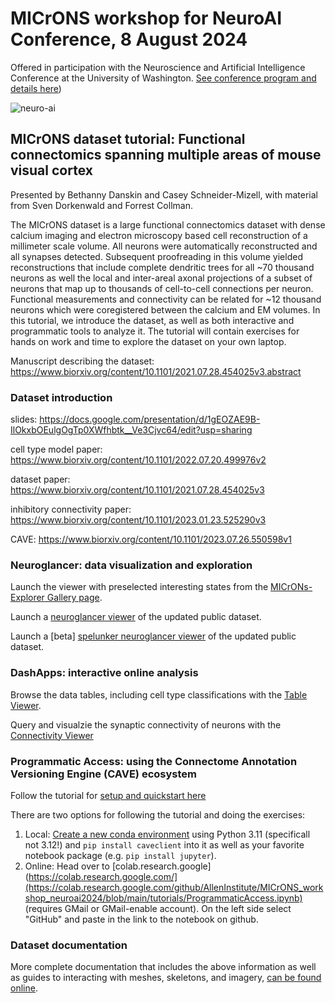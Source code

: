 # MICrONS workshop for NeuroAI Conference, 8 August 2024

Offered in participation with the Neuroscience and Artificial Intelligence Conference at the University of Washington. [See conference program and details here](https://www.neuroaiseattle.com/))

![neuro-ai](https://github.com/user-attachments/assets/2e41f315-9db4-4099-b53d-16c5d2b092be)

## MICrONS dataset tutorial: Functional connectomics spanning multiple areas of mouse visual cortex
Presented by Bethanny Danskin and Casey Schneider-Mizell, with material from Sven Dorkenwald and Forrest Collman.

The MICrONS dataset is a large functional connectomics dataset with dense calcium imaging and electron microscopy based cell reconstruction of a millimeter scale volume. All neurons were automatically reconstructed and all synapses detected. Subsequent proofreading in this volume yielded reconstructions that include complete dendritic trees for all ~70 thousand neurons as well the local and inter-areal axonal projections of a subset of neurons that map up to thousands of cell-to-cell connections per neuron. Functional measurements and connectivity can be related for ~12 thousand neurons which were coregistered between the calcium and EM volumes. In this tutorial, we introduce the dataset, as well as both interactive and programmatic tools to analyze it. The tutorial will contain exercises for hands on work and time to explore the dataset on your own laptop.   

Manuscript describing the dataset: https://www.biorxiv.org/content/10.1101/2021.07.28.454025v3.abstract

### Dataset introduction

slides: https://docs.google.com/presentation/d/1gEOZAE9B-IlOkxbOEulgOgTp0XWfhbtk__Ve3Cjvc64/edit?usp=sharing

cell type model paper: https://www.biorxiv.org/content/10.1101/2022.07.20.499976v2

dataset paper: https://www.biorxiv.org/content/10.1101/2021.07.28.454025v3

inhibitory connectivity paper: https://www.biorxiv.org/content/10.1101/2023.01.23.525290v3

CAVE: https://www.biorxiv.org/content/10.1101/2023.07.26.550598v1

### Neuroglancer: data visualization and exploration

Launch the viewer with preselected interesting states from the [MICrONs-Explorer Gallery page](https://www.microns-explorer.org/gallery-mm3 ).

Launch a [neuroglancer viewer](https://neuroglancer.neuvue.io/?json_url=https://global.daf-apis.com/nglstate/api/v1/5773646117208064) of the updated public dataset.

Launch a [beta] [spelunker neuroglancer viewer](https://spelunker.cave-explorer.org/#!middleauth+https://global.daf-apis.com/nglstate/api/v1/4954638937751552) of the updated public dataset.

### DashApps: interactive online analysis

Browse the data tables, including cell type classifications with the [Table Viewer](https://minnie.microns-daf.com/dash/datastack/minnie65_public/apps/table_viewer/?datastack=%22minnie65_public%22).

Query and visualzie the synaptic connectivity of neurons with the [Connectivity Viewer](https://minnie.microns-daf.com/dash/datastack/minnie65_public/apps/connectivity/?anno-id=%22%22&id-type=%22root_id%22&mat-version=943&cell-type-table-dropdown=%22%22&datastack=%22minnie65_public%22)

### Programmatic Access: using the Connectome Annotation Versioning Engine (CAVE) ecosystem

Follow the tutorial for [setup and quickstart here](https://github.com/sdorkenw/MICrONS_workshop/blob/main/tutorials/ProgrammaticAccess.ipynb )

There are two options for following the tutorial and doing the exercises:
1. Local: [Create a new conda environment](https://conda.io/projects/conda/en/latest/user-guide/tasks/manage-environments.html#creating-an-environment-with-commands) using Python 3.11 (specificall not 3.12!) and `pip install caveclient` into it as well as your favorite notebook package (e.g. `pip install jupyter`).
2. Online: Head over to [colab.research.google](https://colab.research.google.com/](https://colab.research.google.com/github/AllenInstitute/MICrONS_workshop_neuroai2024/blob/main/tutorials/ProgrammaticAccess.ipynb) (requires GMail or GMail-enable account). On the left side select "GitHub" and paste in the link to the notebook on github.

### Dataset documentation

More complete documentation that includes the above information as well as guides to interacting with meshes, skeletons, and imagery, [can be found online](https://alleninstitute.github.io/microns_tutorial/).
